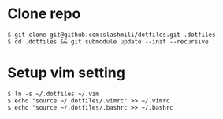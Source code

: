 
Clone repo
==========
```
$ git clone git@github.com:slashmili/dotfiles.git .dotfiles
$ cd .dotfiles && git submodule update --init --recursive
```


Setup vim setting
=================
```
$ ln -s ~/.dotfiles ~/.vim
$ echo "source ~/.dotfiles/.vimrc" >> ~/.vimrc
$ echo "source ~/.dotfiles/.bashrc >> ~/.bashrc
```
